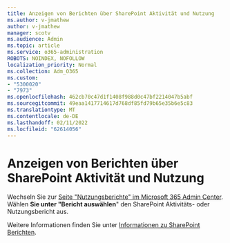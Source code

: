 ```yaml
---
title: Anzeigen von Berichten über SharePoint Aktivität und Nutzung
ms.author: v-jmathew
author: v-jmathew
manager: scotv
ms.audience: Admin
ms.topic: article
ms.service: o365-administration
ROBOTS: NOINDEX, NOFOLLOW
localization_priority: Normal
ms.collection: Adm_O365
ms.custom:
- "5300020"
- "7973"
ms.openlocfilehash: 462cb70c47d1f1408f988d0c47bf2214047b5abf
ms.sourcegitcommit: 49eaa1417714617d768df85fd79b65e35b6e5c83
ms.translationtype: MT
ms.contentlocale: de-DE
ms.lasthandoff: 02/11/2022
ms.locfileid: "62614056"
---
```

# <a name="view-reports-on-sharepoint-activity-and-usage"></a>Anzeigen von Berichten über SharePoint Aktivität und Nutzung

Wechseln Sie zur [Seite "Nutzungsberichte" im Microsoft 365 Admin Center](https://admin.microsoft.com/AdminPortal/Home). Wählen **Sie unter "Bericht auswählen**" den SharePoint Aktivitäts- oder Nutzungsbericht aus.

Weitere Informationen finden Sie unter [Informationen zu SharePoint Berichten](https://go.microsoft.com/fwlink/?linkid=875240).
